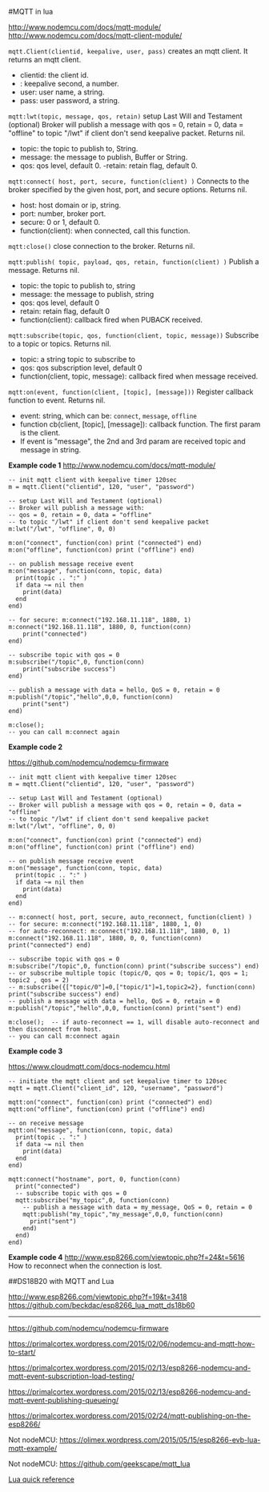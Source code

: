 #MQTT in lua


<http://www.nodemcu.com/docs/mqtt-module/>
<http://www.nodemcu.com/docs/mqtt-client-module/>

`mqtt.Client(clientid, keepalive, user, pass)` creates an  mqtt client. It returns an mqtt client.

- clientid: the client id.
- : keepalive second, a number.
- user: user name, a string.
- pass: user password, a string.

`mqtt:lwt(topic, message, qos, retain)` setup Last Will and Testament (optional)
Broker will publish a message with qos = 0, retain = 0, data = "offline"
to topic "/lwt" if client don't send keepalive packet. Returns nil.

- topic: the topic to publish to, String.
- message: the message to publish, Buffer or String.
- qos: qos level, default 0.
-retain: retain flag, default 0.



`mqtt:connect( host, port, secure, function(client) )` Connects to the broker specified by the given host, port, and secure options. Returns nil.

- host: host domain or ip, string.
- port: number, broker port.
- secure: 0 or 1, default 0.
- function(client): when connected, call this function.


`mqtt:close()` close connection to the broker. Returns nil.


`mqtt:publish( topic, payload, qos, retain, function(client) )` Publish a message. Returns nil.

- topic: the topic to publish to, string
- message: the message to publish, string
- qos: qos level, default 0
- retain: retain flag, default 0
- function(client): callback fired when PUBACK received.

`mqtt:subscribe(topic, qos, function(client, topic, message))` Subscribe to a topic or topics. Returns nil.

- topic: a string topic to subscribe to
- qos: qos subscription level, default 0
- function(client, topic, message): callback fired when message received.

`mqtt:on(event, function(client, [topic], [message]))` Register callback function to event. Returns nil.

- event: string, which can be: `connect`, `message`, `offline`
- function cb(client, [topic], [message]): callback function. The first param is the client.
- If event is "message", the 2nd and 3rd param are received topic and message in string.

**Example code 1**
<http://www.nodemcu.com/docs/mqtt-module/>

    -- init mqtt client with keepalive timer 120sec
    m = mqtt.Client("clientid", 120, "user", "password")

    -- setup Last Will and Testament (optional)
    -- Broker will publish a message with:
    -- qos = 0, retain = 0, data = "offline" 
    -- to topic "/lwt" if client don't send keepalive packet
    m:lwt("/lwt", "offline", 0, 0)

    m:on("connect", function(con) print ("connected") end)
    m:on("offline", function(con) print ("offline") end)

    -- on publish message receive event
    m:on("message", function(conn, topic, data) 
      print(topic .. ":" ) 
      if data ~= nil then
        print(data)
      end
    end)

    -- for secure: m:connect("192.168.11.118", 1880, 1)
    m:connect("192.168.11.118", 1880, 0, function(conn) 
        print("connected") 
    end)

    -- subscribe topic with qos = 0
    m:subscribe("/topic",0, function(conn) 
        print("subscribe success") 
    end)

    -- publish a message with data = hello, QoS = 0, retain = 0
    m:publish("/topic","hello",0,0, function(conn) 
        print("sent") 
    end)

    m:close();
    -- you can call m:connect again


**Example code 2**

<https://github.com/nodemcu/nodemcu-firmware>

	-- init mqtt client with keepalive timer 120sec
	m = mqtt.Client("clientid", 120, "user", "password")
	
	-- setup Last Will and Testament (optional)
	-- Broker will publish a message with qos = 0, retain = 0, data = "offline"
	-- to topic "/lwt" if client don't send keepalive packet
	m:lwt("/lwt", "offline", 0, 0)
	
	m:on("connect", function(con) print ("connected") end)
	m:on("offline", function(con) print ("offline") end)
	
	-- on publish message receive event
	m:on("message", function(conn, topic, data)
	  print(topic .. ":" )
	  if data ~= nil then
	    print(data)
	  end
	end)
	
	-- m:connect( host, port, secure, auto_reconnect, function(client) )
	-- for secure: m:connect("192.168.11.118", 1880, 1, 0)
	-- for auto-reconnect: m:connect("192.168.11.118", 1880, 0, 1)
	m:connect("192.168.11.118", 1880, 0, 0, function(conn) print("connected") end)
	
	-- subscribe topic with qos = 0
	m:subscribe("/topic",0, function(conn) print("subscribe success") end)
	-- or subscribe multiple topic (topic/0, qos = 0; topic/1, qos = 1; topic2 , qos = 2)
	-- m:subscribe({["topic/0"]=0,["topic/1"]=1,topic2=2}, function(conn) print("subscribe success") end)
	-- publish a message with data = hello, QoS = 0, retain = 0
	m:publish("/topic","hello",0,0, function(conn) print("sent") end)
	
	m:close();  -- if auto-reconnect == 1, will disable auto-reconnect and then disconnect from host.
	-- you can call m:connect again


**Example code 3**

<https://www.cloudmqtt.com/docs-nodemcu.html>

	-- initiate the mqtt client and set keepalive timer to 120sec
	mqtt = mqtt.Client("client_id", 120, "username", "password")
	
	mqtt:on("connect", function(con) print ("connected") end)
	mqtt:on("offline", function(con) print ("offline") end)
	
	-- on receive message
	mqtt:on("message", function(conn, topic, data)
	  print(topic .. ":" )
	  if data ~= nil then
	    print(data)
	  end
	end)
	
	mqtt:connect("hostname", port, 0, function(conn) 
	  print("connected")
	  -- subscribe topic with qos = 0
	  mqtt:subscribe("my_topic",0, function(conn) 
	    -- publish a message with data = my_message, QoS = 0, retain = 0
	    mqtt:publish("my_topic","my_message",0,0, function(conn) 
	      print("sent") 
	    end)
	  end)
	end)



**Example code 4**
<http://www.esp8266.com/viewtopic.php?f=24&t=5616>
How to reconnect when the connection is lost.


##DS18B20 with MQTT and Lua

<http://www.esp8266.com/viewtopic.php?f=19&t=3418>
<https://github.com/beckdac/esp8266_lua_mqtt_ds18b60>


-------------



https://github.com/nodemcu/nodemcu-firmware

https://primalcortex.wordpress.com/2015/02/06/nodemcu-and-mqtt-how-to-start/

https://primalcortex.wordpress.com/2015/02/13/esp8266-nodemcu-and-mqtt-event-subscription-load-testing/

https://primalcortex.wordpress.com/2015/02/13/esp8266-nodemcu-and-mqtt-event-publishing-queueing/

https://primalcortex.wordpress.com/2015/02/24/mqtt-publishing-on-the-esp8266/

Not nodeMCU: <https://olimex.wordpress.com/2015/05/15/esp8266-evb-lua-mqtt-example/>


Not nodeMCU: <https://github.com/geekscape/mqtt_lua>

[Lua quick reference](https://gist.github.com/tylerneylon/5853042)  

